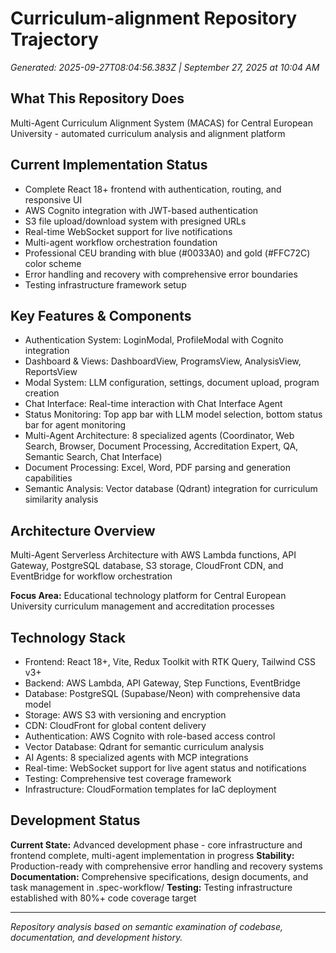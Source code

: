 # Curriculum-alignment Repository Trajectory

*Generated: 2025-09-27T08:04:56.383Z | September 27, 2025 at 10:04 AM*

## What This Repository Does

Multi-Agent Curriculum Alignment System (MACAS) for Central European University - automated curriculum analysis and alignment platform

## Current Implementation Status

- Complete React 18+ frontend with authentication, routing, and responsive UI
- AWS Cognito integration with JWT-based authentication
- S3 file upload/download system with presigned URLs
- Real-time WebSocket support for live notifications
- Multi-agent workflow orchestration foundation
- Professional CEU branding with blue (#0033A0) and gold (#FFC72C) color scheme
- Error handling and recovery with comprehensive error boundaries
- Testing infrastructure framework setup

## Key Features & Components

- Authentication System: LoginModal, ProfileModal with Cognito integration
- Dashboard & Views: DashboardView, ProgramsView, AnalysisView, ReportsView
- Modal System: LLM configuration, settings, document upload, program creation
- Chat Interface: Real-time interaction with Chat Interface Agent
- Status Monitoring: Top app bar with LLM model selection, bottom status bar for agent monitoring
- Multi-Agent Architecture: 8 specialized agents (Coordinator, Web Search, Browser, Document Processing, Accreditation Expert, QA, Semantic Search, Chat Interface)
- Document Processing: Excel, Word, PDF parsing and generation capabilities
- Semantic Analysis: Vector database (Qdrant) integration for curriculum similarity analysis

## Architecture Overview

Multi-Agent Serverless Architecture with AWS Lambda functions, API Gateway, PostgreSQL database, S3 storage, CloudFront CDN, and EventBridge for workflow orchestration

**Focus Area:** Educational technology platform for Central European University curriculum management and accreditation processes

## Technology Stack

- Frontend: React 18+, Vite, Redux Toolkit with RTK Query, Tailwind CSS v3+
- Backend: AWS Lambda, API Gateway, Step Functions, EventBridge
- Database: PostgreSQL (Supabase/Neon) with comprehensive data model
- Storage: AWS S3 with versioning and encryption
- CDN: CloudFront for global content delivery
- Authentication: AWS Cognito with role-based access control
- Vector Database: Qdrant for semantic curriculum analysis
- AI Agents: 8 specialized agents with MCP integrations
- Real-time: WebSocket support for live agent status and notifications
- Testing: Comprehensive test coverage framework
- Infrastructure: CloudFormation templates for IaC deployment

## Development Status

**Current State:** Advanced development phase - core infrastructure and frontend complete, multi-agent implementation in progress
**Stability:** Production-ready with comprehensive error handling and recovery systems
**Documentation:** Comprehensive specifications, design documents, and task management in .spec-workflow/
**Testing:** Testing infrastructure established with 80%+ code coverage target

---

*Repository analysis based on semantic examination of codebase, documentation, and development history.*
